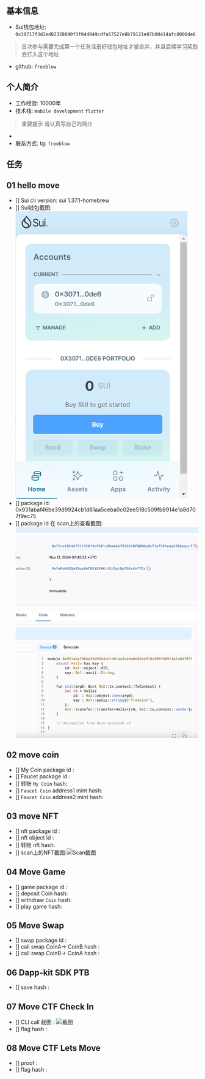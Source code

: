 ## 基本信息
- Sui钱包地址: `0x30717f3d2ed82328040f3f04d849cdfa67527e8b79121e07b80414afc0000de6`
> 首次参与需要完成第一个任务注册好钱包地址才被合并，并且后续学习奖励会打入这个地址
- github: `freeblow`

## 个人简介
- 工作经验: 10000年
- 技术栈: `mobile development` `flutter`
> 重要提示 请认真写自己的简介
- 
- 联系方式: tg: `freeblow` 

## 任务

##   01 hello move  
- [] Sui cli version: sui 1.37.1-homebrew
- [] Sui钱包截图: ![Sui钱包截图](./images/sui-wallet-homepage.png)
- [] package id: 0x931abaf46be39d9924cb1d81aa5ceba0c02ee518c509fb8914e1a8d707f9ec75
- [] package id 在 scan上的查看截图:![Scan截图](./images/package-image.jpg)

##   02 move coin
- [] My Coin package id : 
- [] Faucet package id : 
- [] 转账 `My Coin` hash:
- [] `Faucet Coin` address1 mint hash:
- [] `Faucet Coin` address2 mint hash:

##   03 move NFT
- [] nft package id :
- [] nft object id : 
- [] 转账 nft  hash:
- [] scan上的NFT截图:![Scan截图](./images/你的图片地址)

##   04 Move Game
- [] game package id :
- [] deposit Coin hash:
- [] withdraw `Coin` hash:
- [] play game hash:

##   05 Move Swap
- [] swap package id :
- [] call swap CoinA-> CoinB  hash :
- [] call swap CoinB-> CoinA  hash :

##   06 Dapp-kit SDK PTB
- [] save hash :

##   07 Move CTF Check In
- [] CLI call 截图 : ![截图](./images/你的图片地址)
- [] flag hash :

##   08 Move CTF Lets Move
- [] proof : 
- [] flag hash :
